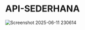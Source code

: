 # API-SEDERHANA

![Screenshot 2025-06-11 230614](https://github.com/user-attachments/assets/53e6d566-79ff-476b-923d-f6049fb40469)

